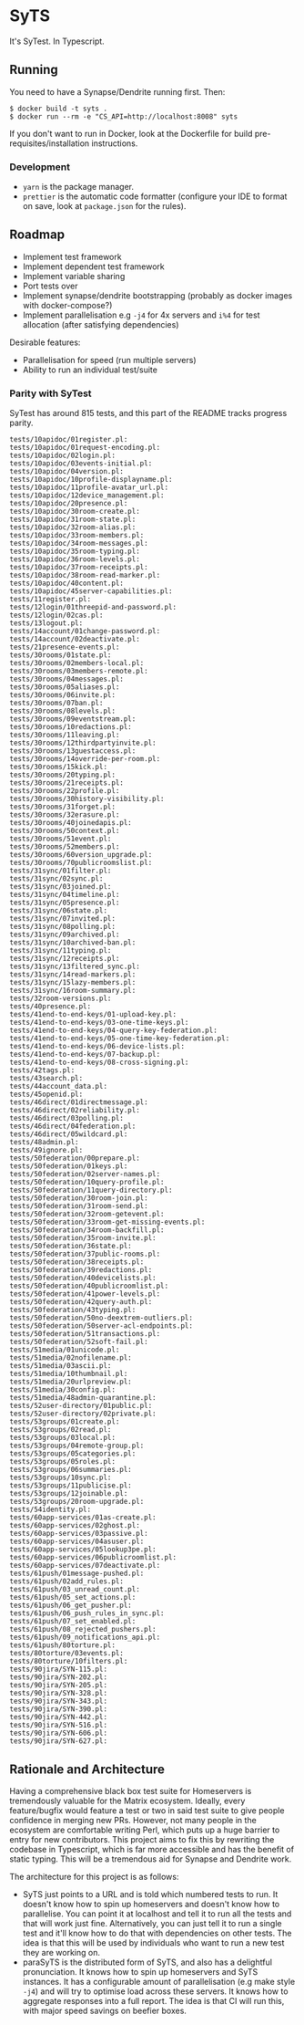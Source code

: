 # SyTS

It's SyTest. In Typescript.

## Running

You need to have a Synapse/Dendrite running first. Then:

```
$ docker build -t syts .
$ docker run --rm -e "CS_API=http://localhost:8008" syts
```

If you don't want to run in Docker, look at the Dockerfile for build pre-requisites/installation instructions.

### Development

- `yarn` is the package manager.
- `prettier` is the automatic code formatter (configure your IDE to format on save, look at `package.json` for the rules).

## Roadmap
- Implement test framework
- Implement dependent test framework
- Implement variable sharing
- Port tests over
- Implement synapse/dendrite bootstrapping (probably as docker images with docker-compose?)
- Implement parallelisation e.g `-j4` for 4x servers and `i%4` for test allocation (after satisfying dependencies)

Desirable features:
- Parallelisation for speed (run multiple servers)
- Ability to run an individual test/suite


### Parity with SyTest

SyTest has around 815 tests, and this part of the README tracks progress parity.

```
tests/10apidoc/01register.pl:
tests/10apidoc/01request-encoding.pl:
tests/10apidoc/02login.pl:
tests/10apidoc/03events-initial.pl:
tests/10apidoc/04version.pl:
tests/10apidoc/10profile-displayname.pl:
tests/10apidoc/11profile-avatar_url.pl:
tests/10apidoc/12device_management.pl:
tests/10apidoc/20presence.pl:
tests/10apidoc/30room-create.pl:
tests/10apidoc/31room-state.pl:
tests/10apidoc/32room-alias.pl:
tests/10apidoc/33room-members.pl:
tests/10apidoc/34room-messages.pl:
tests/10apidoc/35room-typing.pl:
tests/10apidoc/36room-levels.pl:
tests/10apidoc/37room-receipts.pl:
tests/10apidoc/38room-read-marker.pl:
tests/10apidoc/40content.pl:
tests/10apidoc/45server-capabilities.pl:
tests/11register.pl:
tests/12login/01threepid-and-password.pl:
tests/12login/02cas.pl:
tests/13logout.pl:
tests/14account/01change-password.pl:
tests/14account/02deactivate.pl:
tests/21presence-events.pl:
tests/30rooms/01state.pl:
tests/30rooms/02members-local.pl:
tests/30rooms/03members-remote.pl:
tests/30rooms/04messages.pl:
tests/30rooms/05aliases.pl:
tests/30rooms/06invite.pl:
tests/30rooms/07ban.pl:
tests/30rooms/08levels.pl:
tests/30rooms/09eventstream.pl:
tests/30rooms/10redactions.pl:
tests/30rooms/11leaving.pl:
tests/30rooms/12thirdpartyinvite.pl:
tests/30rooms/13guestaccess.pl:
tests/30rooms/14override-per-room.pl:
tests/30rooms/15kick.pl:
tests/30rooms/20typing.pl:
tests/30rooms/21receipts.pl:
tests/30rooms/22profile.pl:
tests/30rooms/30history-visibility.pl:
tests/30rooms/31forget.pl:
tests/30rooms/32erasure.pl:
tests/30rooms/40joinedapis.pl:
tests/30rooms/50context.pl:
tests/30rooms/51event.pl:
tests/30rooms/52members.pl:
tests/30rooms/60version_upgrade.pl:
tests/30rooms/70publicroomslist.pl:
tests/31sync/01filter.pl:
tests/31sync/02sync.pl:
tests/31sync/03joined.pl:
tests/31sync/04timeline.pl:
tests/31sync/05presence.pl:
tests/31sync/06state.pl:
tests/31sync/07invited.pl:
tests/31sync/08polling.pl:
tests/31sync/09archived.pl:
tests/31sync/10archived-ban.pl:
tests/31sync/11typing.pl:
tests/31sync/12receipts.pl:
tests/31sync/13filtered_sync.pl:
tests/31sync/14read-markers.pl:
tests/31sync/15lazy-members.pl:
tests/31sync/16room-summary.pl:
tests/32room-versions.pl:
tests/40presence.pl:
tests/41end-to-end-keys/01-upload-key.pl:
tests/41end-to-end-keys/03-one-time-keys.pl:
tests/41end-to-end-keys/04-query-key-federation.pl:
tests/41end-to-end-keys/05-one-time-key-federation.pl:
tests/41end-to-end-keys/06-device-lists.pl:
tests/41end-to-end-keys/07-backup.pl:
tests/41end-to-end-keys/08-cross-signing.pl:
tests/42tags.pl:
tests/43search.pl:
tests/44account_data.pl:
tests/45openid.pl:
tests/46direct/01directmessage.pl:
tests/46direct/02reliability.pl:
tests/46direct/03polling.pl:
tests/46direct/04federation.pl:
tests/46direct/05wildcard.pl:
tests/48admin.pl:
tests/49ignore.pl:
tests/50federation/00prepare.pl:
tests/50federation/01keys.pl:
tests/50federation/02server-names.pl:
tests/50federation/10query-profile.pl:
tests/50federation/11query-directory.pl:
tests/50federation/30room-join.pl:
tests/50federation/31room-send.pl:
tests/50federation/32room-getevent.pl:
tests/50federation/33room-get-missing-events.pl:
tests/50federation/34room-backfill.pl:
tests/50federation/35room-invite.pl:
tests/50federation/36state.pl:
tests/50federation/37public-rooms.pl:
tests/50federation/38receipts.pl:
tests/50federation/39redactions.pl:
tests/50federation/40devicelists.pl:
tests/50federation/40publicroomlist.pl:
tests/50federation/41power-levels.pl:
tests/50federation/42query-auth.pl:
tests/50federation/43typing.pl:
tests/50federation/50no-deextrem-outliers.pl:
tests/50federation/50server-acl-endpoints.pl:
tests/50federation/51transactions.pl:
tests/50federation/52soft-fail.pl:
tests/51media/01unicode.pl:
tests/51media/02nofilename.pl:
tests/51media/03ascii.pl:
tests/51media/10thumbnail.pl:
tests/51media/20urlpreview.pl:
tests/51media/30config.pl:
tests/51media/48admin-quarantine.pl:
tests/52user-directory/01public.pl:
tests/52user-directory/02private.pl:
tests/53groups/01create.pl:
tests/53groups/02read.pl:
tests/53groups/03local.pl:
tests/53groups/04remote-group.pl:
tests/53groups/05categories.pl:
tests/53groups/05roles.pl:
tests/53groups/06summaries.pl:
tests/53groups/10sync.pl:
tests/53groups/11publicise.pl:
tests/53groups/12joinable.pl:
tests/53groups/20room-upgrade.pl:
tests/54identity.pl:
tests/60app-services/01as-create.pl:
tests/60app-services/02ghost.pl:
tests/60app-services/03passive.pl:
tests/60app-services/04asuser.pl:
tests/60app-services/05lookup3pe.pl:
tests/60app-services/06publicroomlist.pl:
tests/60app-services/07deactivate.pl:
tests/61push/01message-pushed.pl:
tests/61push/02add_rules.pl:
tests/61push/03_unread_count.pl:
tests/61push/05_set_actions.pl:
tests/61push/06_get_pusher.pl:
tests/61push/06_push_rules_in_sync.pl:
tests/61push/07_set_enabled.pl:
tests/61push/08_rejected_pushers.pl:
tests/61push/09_notifications_api.pl:
tests/61push/80torture.pl:
tests/80torture/03events.pl:
tests/80torture/10filters.pl:
tests/90jira/SYN-115.pl:
tests/90jira/SYN-202.pl:
tests/90jira/SYN-205.pl:
tests/90jira/SYN-328.pl:
tests/90jira/SYN-343.pl:
tests/90jira/SYN-390.pl:
tests/90jira/SYN-442.pl:
tests/90jira/SYN-516.pl:
tests/90jira/SYN-606.pl:
tests/90jira/SYN-627.pl:
```

## Rationale and Architecture

Having a comprehensive black box test suite for Homeservers is tremendously valuable for the Matrix ecosystem. Ideally, every feature/bugfix would feature a test or two in said test suite to give people confidence in merging new PRs. However, not many people in the ecosystem are comfortable writing Perl, which puts up a huge barrier to entry for new contributors. This project aims to fix this by rewriting the codebase in Typescript, which is far more accessible and has the benefit of static typing. This will be a tremendous aid for Synapse and Dendrite work.

The architecture for this project is as follows:
 - SyTS just points to a URL and is told which numbered tests to run. It doesn't know how to spin up homeservers and doesn't know how to parallelise. You can point it at localhost and tell it to run all the tests and that will work just fine. Alternatively, you can just tell it to run a single test and it'll know how to do that with dependencies on other tests. The idea is that this will be used by individuals who want to run a new test they are working on.
 - paraSyTS is the distributed form of SyTS, and also has a delightful pronunciation. It knows how to spin up homeservers and SyTS instances. It has a configurable amount of parallelisation (e.g make style `-j4`) and will try to optimise load across these servers. It knows how to aggregate responses into a full report. The idea is that CI will run this, with major speed savings on beefier boxes.
